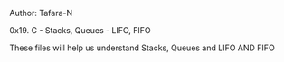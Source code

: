 Author: Tafara-N

0x19. C - Stacks, Queues - LIFO, FIFO

These files will help us understand Stacks, Queues and LIFO AND FIFO
